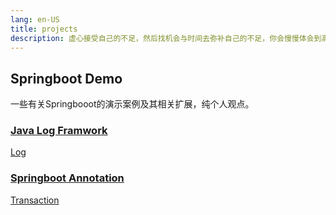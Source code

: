 ```yaml
---
lang: en-US
title: projects
description: 虚心接受自己的不足，然后找机会与时间去弥补自己的不足，你会慢慢体会到高处不胜寒的感觉。
---
```


## Springboot Demo

一些有关Springbooot的演示案例及其相关扩展，纯个人观点。

### [Java Log Framwork](https://github.com/imarshio/springboot-demo/tree/main/demo-log)

[Log](./springboot-demo/log/log.md)

### [Springboot Annotation](https://github.com/imarshio/springboot-demo/tree/main/demo-annotation)

[Transaction](./springboot-demo/annotation/transaction.md)

